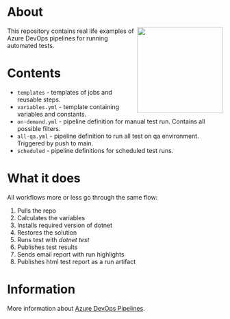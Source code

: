 # About

[<img align="right" width="200px" src="https://planview-media.s3.us-west-2.amazonaws.com/wp-content/uploads/2022/10/azure_devops_-_new_logo.png" />](https://azure.microsoft.com/en-us/products/devops/pipelines)

This repository contains real life examples of Azure DevOps pipelines for running automated tests.

# Contents

- `templates` - templates of jobs and reusable steps.
- `variables.yml` - template containing variables and constants.
- `on-demand.yml` - pipeline definition for manual test run. Contains all possible filters.
- `all-qa.yml` - pipeline definition to run all test on qa environment. Triggered by push to main.
- `scheduled` - pipeline definitions for scheduled test runs.

# What it does
All workflows more or less go through the same flow:
1. Pulls the repo
2. Calculates the variables
3. Installs required version of dotnet
4. Restores the solution
5. Runs test with *dotnet test*
6. Publishes test results
7. Sends email report with run highlights
8. Publishes html test report as a run artifact

# Information
More information about [Azure DevOps Pipelines](https://azure.microsoft.com/en-us/products/devops/pipelines).